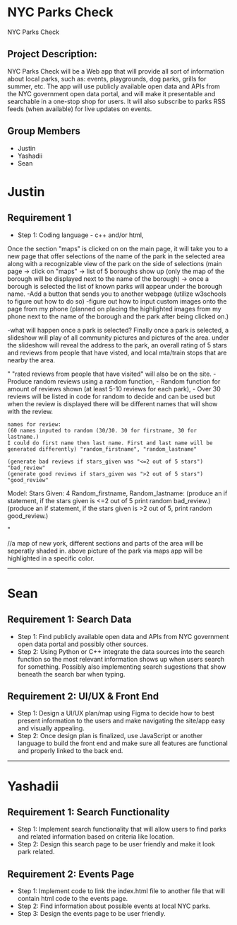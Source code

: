 # NYC Parks Check
NYC Parks Check

## Project Description: 
NYC Parks Check will be a Web app that will provide all sort of information about local parks, such as: events, playgrounds, dog parks, grills for summer, etc. The app will use publicly available open data and APIs from the NYC government open data portal, and will make it presentable and searchable in a one-stop shop for users. It will also subscribe to parks RSS feeds (when available) for live updates 
on events. 



## Group Members
- Justin
- Yashadii
- Sean



# Justin

## Requirement 1
- Step 1:
Coding language - c++ and/or html,

Once the section "maps" is clicked on on the main page, it will take you to a new page that offer selections of the name of the park in the selected area along with a recognizable view of the park on the side of selections (main page -> click on "maps" -> list of 5 boroughs show up (only the map of the borough will be displayed next to the name of the borough) -> once a borough is selected the list of known parks will appear under the borough name.
-Add a button that sends you to another webpage (utilize w3schools to figure out how to do so)
-figure out how to input custom images onto the page from my phone (planned on placing the highlighted images from my phone next to the name of the borough and the park after being clicked on.)

-what will happen once a park is selected?
Finally once a park is selected, a slideshow will play of all community pictures and pictures of the area.
under the slideshow will reveal the address to the park, an overall rating of 5 stars and reviews from people that have visted, and local mta/train stops that are nearby the area.

"   "rated reviews from people that have visited" will also be on the site.
    - Produce random reviews using a random function, 
    - Random function for amount of reviews shown (at least 5-10 reviews for each park), 
    - Over 30 reviews will be listed in code for random to decide and can be used but when the review is displayed there will be different names that will show with the review. 

    names for review:
    (60 names inputed to random (30/30. 30 for firstname, 30 for lastname.)
    I could do first name then last name. First and last name will be generated differently) "random_firstname", "random_lastname"

    (generate bad reviews if stars_given was "<=2 out of 5 stars") "bad_review"
    (generate good reviews if stars_given was ">2 out of 5 stars") "good_review"


Model:
Stars Given: 4
Random_firstname, Random_lastname:
(produce an if statement, if the stars given is <=2 out of 5 print random bad_review.)
(produce an if statement, if the stars given is >2 out of 5, print random good_review.)

"

  //a map of new york, different sections and parts of the area will be seperatly shaded in. above picture of the park via maps app  will be highlighted in a specific color.


----------------------------------------------

# Sean

## Requirement 1: Search Data

- Step 1: Find publicly available open data and APIs from NYC government open data portal and possibly other sources.
- Step 2: Using Python or C++ integrate the data sources into the search function so the most relevant information shows up when users search for something. Possibly also implementing search sugestions that show beneath the search bar when typing.


## Requirement 2: UI/UX & Front End

- Step 1: Design a UI/UX plan/map using Figma to decide how to best present information to the users and make navigating the site/app easy and visually appealing.
- Step 2: Once design plan is finalized, use JavaScript or another language to build the front end and make sure all features are functional and properly linked to the back end.

-----------------------------------------------

# Yashadii

## Requirement 1: Search Functionality

- Step 1: Implement search functionality that will allow users to find parks and related information based on criteria like location.
- Step 2: Design this search page to be user friendly and make it look park related.


## Requirement 2: Events Page

- Step 1: Implement code to link the index.html file to another file that will contain html code to the events page.
- Step 2: Find information about possible events at local NYC parks.
- Step 3: Design the events page to be user friendly.
